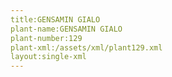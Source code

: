 ```yaml
---
title:GENSAMIN GIALO
plant-name:GENSAMIN GIALO
plant-number:129
plant-xml:/assets/xml/plant129.xml
layout:single-xml
---
```

